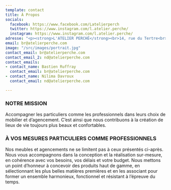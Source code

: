 ```yaml
---
template: contact
title: À Propos
socials:
  facebook: https://www.facebook.com/Latelierperch
  twitter: https://www.instagram.com/l.atelier.perche/
  instagram: https://www.instagram.com/l.atelier.perche/
adresse: "<p><strong>L'ATELIER PERCHÉ</strong><br>14, rue du Tertre<br>61400 Mortagne-au-Perche</p>"
email: br@atelierperche.com
image: "/src/images/portrait.jpg"
contact_email: br@atelierperche.com
contact_email_2: nd@atelierperche.com
contact_emails:
- contact_name: Bastien Ruffray
  contact_email: br@atelierperche.com
- contact_name: Nilima Davroux
  contact_email: nd@atelierperche.com

---
```

### NOTRE MISSION

Accompagner les particuliers comme les professionnels dans leurs choix de mobilier et d’agencement. C’est ainsi que nous contribuons à la création de lieux de vie toujours plus beaux et confortables.

### À VOS MESURES PARTICULIERS COMME PROFESSIONNELS

Nos meubles et agencements ne se limitent pas à ceux présentés ci-après. Nous vous accompagnons dans la conception et la réalisation sur-mesure, en cohérence avec vos besoins, vos délais et votre budget.  Nous mettons un point d’honneur à concevoir des produits haut de gamme, en sélectionnant les plus belles matières premières et en les associant pour former un ensemble harmonieux, fonctionnel et résistant à l’épreuve du temps.